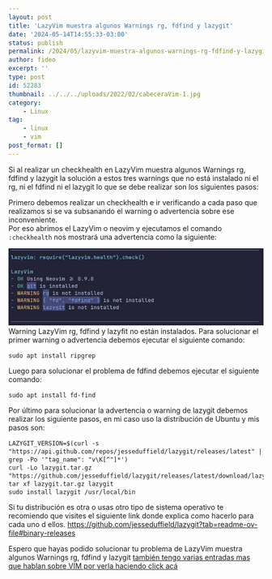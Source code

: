 ```yaml
---
layout: post
title: 'LazyVim muestra algunos Warnings rg, fdfind y lazygit'
date: '2024-05-14T14:55:33-03:00'
status: publish
permalink: /2024/05/lazyvim-muestra-algunos-warnings-rg-fdfind-y-lazygit.html
author: fideo
excerpt: ''
type: post
id: 52283
thumbnail: ../../../uploads/2022/02/cabeceraVim-1.jpg
category:
    - Linux
tag:
    - linux
    - vim
post_format: []
---
```


Si al realizar un checkhealth en LazyVim muestra algunos Warnings rg, fdfind y lazygit la solución a estos tres warnings que no está instalado ni el rg, ni el fdfind ni el lazygit lo que se debe realizar son los siguientes pasos:

Primero debemos realizar un checkhealth e ir verificando a cada paso que realizamos si se va subsanando el warning o advertencia sobre ese inconveniente.  
Por eso abrimos el LazyVim o neovim y ejecutamos el comando `:checkhealth` nos mostrará una advertencia como la siguiente:

![Warning LazyVim rg, fdfind y lazyfit no están instalados.](/assets/uploads/2024/05/warning_LazyVim.jpg)
Warning LazyVim rg, fdfind y lazyfit no están instalados. Para solucionar el primer warning o advertencia debemos ejecutar el siguiente comando:

```
sudo apt install ripgrep
```

Luego para solucionar el problema de fdfind debemos ejecutar el siguiente comando:

```
sudo apt install fd-find
```

Por último para solucionar la advertencia o warning de lazygit debemos realizar los siguiente pasos, en mi caso uso la distribución de Ubuntu y mis pasos son:

```
LAZYGIT_VERSION=$(curl -s "https://api.github.com/repos/jesseduffield/lazygit/releases/latest" | grep -Po '"tag_name": "v\K[^"]*')
curl -Lo lazygit.tar.gz "https://github.com/jesseduffield/lazygit/releases/latest/download/lazygit_${LAZYGIT_VERSION}_Linux_x86_64.tar.gz"
tar xf lazygit.tar.gz lazygit
sudo install lazygit /usr/local/bin
```

Si tu distribución es otra o usas otro tipo de sistema operativo te recomiendo que visites el siguiente link donde explica como hacerlo para cada uno d ellos. <a href="https://github.com/jesseduffield/lazygit?tab=readme-ov-file#binary-releases" target="_blank">https://github.com/jesseduffield/lazygit?tab=readme-ov-file#binary-releases</a>

Espero que hayas podido solucionar tu problema de LazyVim muestra algunos Warnings rg, fdfind y lazygit [también tengo varias entradas mas que hablan sobre VIM por verla haciendo click acá](/tags/#vim)
